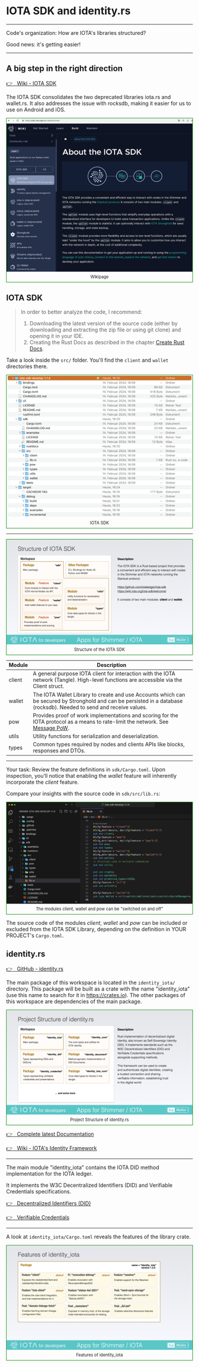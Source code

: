 # IOTA SDK and identity.rs

---

Code's organization: How are IOTA's libraries structured?

Good news: it's getting easier!

---

## A big step in the right direction

<a href="https://wiki.iota.org/iota-sdk/welcome/" target="_blank">👉 &nbsp; Wiki - IOTA SDK</a>

The IOTA SDK consolidates the two deprecated libraries iota.rs and wallet.rs. It also addresses the issue with rocksdb, making it easier for us to use on Android and iOS.

<figure style="margin:0;border: 1px solid green;"><img src="../../assets/iota-sdk.jpg" alt="IOTA SDK"><figcaption style="font-size: 0.8em;text-align:center;"><p style="margin: 4px 0 7px 0;">Wikipage</p></figcaption></figure>

## IOTA SDK

> In order to better analyze the code, I recommend:
>
> 1. Downloading the latest version of the source code (either by downloading and extracting the zip file or using git clone) and opening it in your IDE.
> 2. Creating the Rust Docs as described in the chapter [Create Rust Docs](../../fundamentals/rust/rust-docs.md).

Take a look inside the `src/` folder. You'll find the `client` and `wallet` directories there.

<figure style="margin:0;border: 1px solid green;"><img src="../../assets/iota-sdk/iota-sdk-in-finder.png" alt="IOTA SDK"><figcaption style="font-size: 0.8em;text-align:center;"><p style="margin: 4px 0 7px 0;">IOTA SDK</p></figcaption></figure>

---

<figure style="margin:0;border: 1px solid green;"><img src="../../assets/iota-sdk/iota-sdk-structure.png" alt="Structure of the IOTA SDK"><figcaption style="font-size: 0.8em;text-align:center;"><p style="margin: 4px 0 7px 0;">Structure of the IOTA SDK</p></figcaption></figure>

| Module | Description                                                                                                                                                                                               |
| ------ | --------------------------------------------------------------------------------------------------------------------------------------------------------------------------------------------------------- |
| client | A general purpose IOTA client for interaction with the IOTA network (Tangle). High-level functions are accessible via the Client struct.                                                                  |
| wallet | The IOTA Wallet Library to create and use Accounts which can be secured by Stronghold and can be persisted in a database (rocksdb). Needed to send and receive values.                                    |
| pow    | Provides proof of work implementations and scoring for the IOTA protocol as a means to rate-limit the network. See [Message PoW](https://github.com/iotaledger/tips/blob/main/tips/TIP-0012/tip-0012.md). |
| utils  | Utility functions for serialization and deserialization.                                                                                                                                                  |
| types  | Common types required by nodes and clients APIs like blocks, responses and DTOs.                                                                                                                          |

---

Your task: Review the feature definitions in `sdk/Cargo.toml`. Upon inspection, you'll notice that enabling the _wallet_ feature will inherently incorporate the _client_ feature.

Compare your insights with the source code in `sdk/src/lib.rs`:

<figure style="margin:0;border: 1px solid green;"><img src="../../assets/iota-sdk/iota-sdk-lib.png" alt="The modules client, wallet and pow can be switch on and off"><figcaption style="font-size: 0.8em;text-align:center;"><p style="margin: 4px 0 7px 0;">The modules client, wallet and pow can be "switched on and off"</p></figcaption></figure>

The source code of the modules _client_, _wallet_ and _pow_ can be included or excluded from the IOTA SDK Library, depending on the definition in YOUR PROJECT's `Cargo.toml`.

## identity.rs

<a href="https://github.com/iotaledger/identity.rs" target="_blank">👉 &nbsp; GitHub - identity.rs</a>

The main package of this workspace is located in the `identity_iota/` directory. This package will be built as a crate with the name "identity_iota" (use this name to search for it in https://crates.io). The other packages of this workspace are dependencies of the main package.

<figure style="margin:0;border: 1px solid green;"><img src="../../assets/rust_projects/rust_identityrs-structure.png" alt="Project Structure of identity.rs"><figcaption style="font-size: 0.8em;text-align:center;"><p style="margin: 4px 0 7px 0;">Project Structure of identity.rs</p></figcaption></figure>

<a href="https://docs.rs/identity_iota/latest/identity_iota/" target="_blank">👉 &nbsp; Complete latest Documentation</a>

<a href="https://wiki.iota.org/identity.rs/welcome/" target="_blank">👉 &nbsp; Wiki - IOTA's Identity Framework</a>

---

The main module "identity_iota" contains the IOTA DID method implementation for the IOTA ledger.

It implements the W3C Decentralized Identifiers (DID)
and Verifiable Credentials specifications.

<a href="https://www.w3.org/TR/did-core/" target="_blank">👉 &nbsp; Decentralized Identifiers (DID)</a>

<a href="https://www.w3.org/TR/vc-data-model/" target="_blank">👉 &nbsp; Verifiable Credentials</a>

---

A look at `identity_iota/Cargo.toml` reveals the features of the library crate.

<figure style="margin:0;border: 1px solid green;"><img src="../../assets/rust_projects/rust_identityrs-features.png" alt="Features of identity_iota"><figcaption style="font-size: 0.8em;text-align:center;"><p style="margin: 4px 0 7px 0;">Features of identity_iota</p></figcaption></figure>
